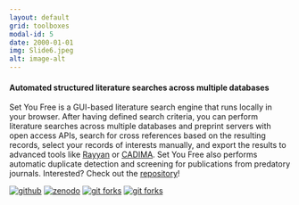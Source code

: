 ```yaml
---
layout: default
grid: toolboxes
modal-id: 5
date: 2000-01-01
img: Slide6.jpeg
alt: image-alt
---
```


<script type='text/javascript' src='https://d1bxh8uas1mnw7.cloudfront.net/assets/embed.js'></script>

[pdfm]: https://img.shields.io/badge/PDF-Manuscript-brightgreen?style=flat-square#badge
[pdfs]: https://img.shields.io/badge/PDF-Supplement-brightgreen?style=flat-square#badge
[pre]: https://img.shields.io/badge/Link-Preprint-yellow?style=flat-square#badge
[zen]: https://img.shields.io/badge/Link-Zenodo-0475B6?style=flat-square#badge
[git]: https://img.shields.io/badge/Link-GitHub-black?style=flat-square#badge
[pub]: https://img.shields.io/badge/Link-Publisher-orange?style=flat-square#badge
[tw]: https://img.shields.io/badge/Link-Thread-1A8CD8?style=flat-square#badge

#### Automated structured literature searches across multiple databases

Set You Free is a GUI-based literature search engine that runs locally in your browser. After having defined search criteria, you can perform literature searches across multiple databases and preprint servers with open access APIs, search for cross references based on the resulting records, select your records of interests manually, and export the results to advanced tools like [Rayyan](https://www.rayyan.ai/) or [CADIMA](https://www.cadima.info/). Set You Free also performs automatic duplicate detection and screening for publications from predatory journals. Interested? Check out the [repository](https://github.com/ChristianGerloff/set-you-free)!

[![github][git]](https://github.com/ChristianGerloff/set-you-free)
[![zenodo][zen]](https://doi.org/10.5281/zenodo.6907681)
[![git forks](https://img.shields.io/github/forks/ChristianGerloff/set-you-free.svg?style=social&label=Fork&maxAge=2592000#badge)](https://GitHub.com/ChristianGerloff/set-you-free/network/)
[![git forks](https://img.shields.io/github/stars/ChristianGerloff/set-you-free.svg?style=social&label=Star&maxAge=2592000#badge)](https://GitHub.com/ChristianGerloff/set-you-free/stargazers/) 